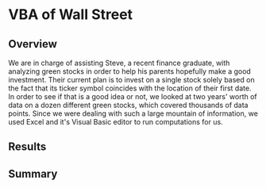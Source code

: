 # VBA of Wall Street

## Overview

We are in charge of assisting Steve, a recent finance graduate, with analyzing green stocks in order to help his parents hopefully make a good investment.  Their current plan is to invest on a single stock solely based on the fact that its ticker symbol coincides with the location of their first date.  In order to see if that is a good idea or not, we looked at two years' worth of data on a dozen different green stocks, which covered thousands of data points.  Since we were dealing with such a large mountain of information, we used Excel and it's Visual Basic editor to run computations for us.

## Results

## Summary
